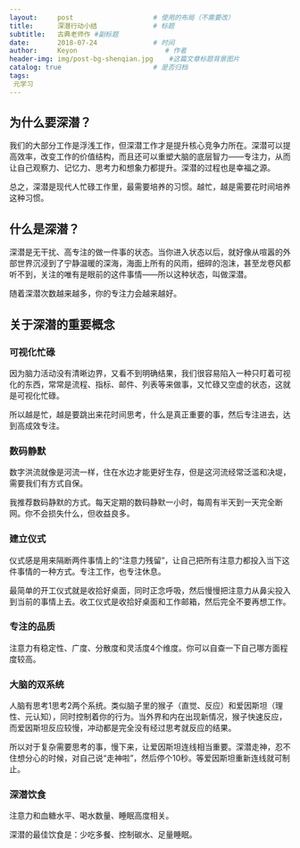 ```yaml
---
layout:     post                    # 使用的布局（不需要改）
title:      深潜行动小结              # 标题 
subtitle:   古典老师作 #副标题
date:       2018-07-24              # 时间
author:     Keyon                      # 作者
header-img: img/post-bg-shenqian.jpg    #这篇文章标题背景图片
catalog: true                       # 是否归档
tags:
 元学习
---
```


## 为什么要深潜？
我们的大部分工作是浮浅工作，但深潜工作才是提升核心竞争力所在。深潜可以提高效率，改变工作的价值结构，而且还可以重塑大脑的底层智力——专注力，从而让自己观察力、记忆力、思考力和想象力都提升。深潜的过程也是幸福之源。

总之，深潜是现代人忙碌工作里，最需要培养的习惯。越忙，越是需要花时间培养这种习惯。 

## 什么是深潜？
深潜是无干扰、高专注的做一件事的状态。当你进入状态以后，就好像从喧嚣的外部世界沉浸到了宁静温暖的深海，海面上所有的风雨，细碎的泡沫，甚至龙卷风都听不到，关注的唯有是眼前的这件事情——所以这种状态，叫做深潜。

随着深潜次数越来越多，你的专注力会越来越好。

## 关于深潜的重要概念
### 可视化忙碌
因为脑力活动没有清晰边界，又看不到明确结果，我们很容易陷入一种只盯着可视化的东西，常常是流程、指标、邮件、列表等来做事，又忙碌又空虚的状态，这就是可视化忙碌。

所以越是忙，越是要跳出来花时间思考，什么是真正重要的事，然后专注进去，达到高成效专注。

### 数码静默
数字洪流就像是河流一样，住在水边才能更好生存，但是这河流经常泛滥和决堤，需要我们有方式自保。

我推荐数码静默的方式。每天定期的数码静默一小时，每周有半天到一天完全断网。你不会损失什么，但收益良多。

### 建立仪式
仪式感是用来隔断两件事情上的“注意力残留”，让自己把所有注意力都投入当下这件事情的一种方式。专注工作，也专注休息。

最简单的开工仪式就是收拾好桌面，同时正念呼吸，然后慢慢把注意力从鼻尖投入到当前的事情上去。收工仪式是收拾好桌面和工作邮箱，然后完全不要再想工作。

### 专注的品质
注意力有稳定性、广度、分散度和灵活度4个维度。你可以自查一下自己哪方面程度较高。

### 大脑的双系统
人脑有思考1思考2两个系统。类似脑子里的猴子（直觉、反应）和爱因斯坦（理性、元认知），同时控制着你的行为。当外界和内在出现新情况，猴子快速反应，而爱因斯坦反应较慢，冲动都是完全没有经过思考就反应的结果。

所以对于复杂需要思考的事，慢下来，让爱因斯坦连线相当重要。深潜走神，忍不住想分心的时候，对自己说“走神啦”，然后停个10秒。等爱因斯坦重新连线就可制止。

### 深潜饮食
注意力和血糖水平、喝水数量、睡眠高度相关。

深潜的最佳饮食是：少吃多餐、控制碳水、足量睡眠。